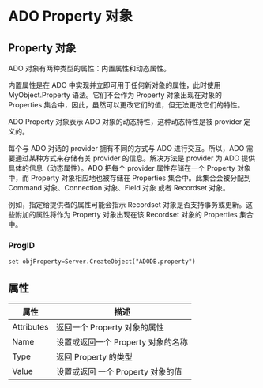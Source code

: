 # ADO Property 对象

## Property 对象

ADO 对象有两种类型的属性：内置属性和动态属性。

内置属性是在 ADO 中实现并立即可用于任何新对象的属性，此时使用 MyObject.Property 语法。它们不会作为 Property 对象出现在对象的 Properties 集合中，因此，虽然可以更改它们的值，但无法更改它们的特性。

ADO Property 对象表示 ADO 对象的动态特性，这种动态特性是被 provider 定义的。

每个与 ADO 对话的 provider 拥有不同的方式与 ADO 进行交互。所以，ADO 需要通过某种方式来存储有关 provider 的信息。解决方法是 provider 为 ADO 提供具体的信息（动态属性）。ADO 把每个 provider 属性存储在一个 Property 对象中，而 Property 对象相应地也被存储在 Properties 集合中。此集合会被分配到 Command 对象、Connection 对象、Field 对象 或者 Recordset 对象。

例如，指定给提供者的属性可能会指示 Recordset 对象是否支持事务或更新。这些附加的属性将作为 Property 对象出现在该 Recordset 对象的 Properties 集合中。

### ProgID

```
set objProperty=Server.CreateObject("ADODB.property")
```

## 属性

| 属性 | 描述 |
| --- | --- |
| Attributes | 返回一个 Property 对象的属性 |
| Name | 设置或返回一个 Property 对象的名称 |
| Type | 返回 Property 的类型 |
| Value | 设置或返回 一个 Property 对象的值 |

